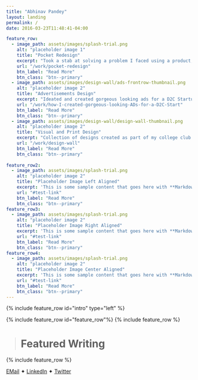```yaml
---
title: "Abhinav Pandey"
layout: landing
permalink: /
date: 2016-03-23T11:48:41-04:00

feature_row:
  - image_path: assets/images/splash-trial.png
    alt: "placeholder image 1"
    title: "Pocket Redesign"
    excerpt: "Took a stab at solving a problem I faced using a product, through design of course."
    url: "/work/pocket-redesign"
    btn_label: "Read More"
    btn_class: "btn--primary"
  - image_path: assets/images/design-wall/ads-frontrow-thumbnail.png
    alt: "placeholder image 2"
    title: "Advertisements Design"
    excerpt: "Ideated and created gorgeous looking ads for a D2C Startup."
    url: "/work/how-I-created-gorgeous-looking-ADs-for-a-D2C-Start"
    btn_label: "Read More"
    btn_class: "btn--primary"
  - image_path: assets/images/design-wall/design-wall-thumbnail.png
    alt: "placeholder image 2"
    title: "Visual and Print Design"
    excerpt: "Collection of designs created as part of my college club or as part of my random experiments"
    url: "/work/design-wall"
    btn_label: "Read More"
    btn_class: "btn--primary"
  
feature_row2:
  - image_path: assets/images/splash-trial.png
    alt: "placeholder image 2"
    title: "Placeholder Image Left Aligned"
    excerpt: 'This is some sample content that goes here with **Markdown** formatting. Left aligned with `type="left"`'
    url: "#test-link"
    btn_label: "Read More"
    btn_class: "btn--primary"
feature_row3:
  - image_path: assets/images/splash-trial.png
    alt: "placeholder image 2"
    title: "Placeholder Image Right Aligned"
    excerpt: 'This is some sample content that goes here with **Markdown** formatting. Right aligned with `type="right"`'
    url: "#test-link"
    btn_label: "Read More"
    btn_class: "btn--primary"
feature_row4:
  - image_path: assets/images/splash-trial.png
    alt: "placeholder image 2"
    title: "Placeholder Image Center Aligned"
    excerpt: 'This is some sample content that goes here with **Markdown** formatting. Centered with `type="center"`'
    url: "#test-link"
    btn_label: "Read More"
    btn_class: "btn--primary"
---
```



{% include feature_row id="intro" type="left" %}

{% include feature_row id="feature_row"%}
{% include feature_row %}
> # Featured Writing
{% include feature_row %}



[EMail](abhinavpandey027@gmail.com) ✦ [LinkedIn](https://www.linkedin.com/in/abhinav-pandey-nit/) ✦ [Twitter](https://twitter.com/ab27hi) 